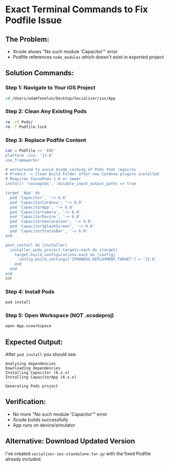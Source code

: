 # Exact Terminal Commands to Fix Podfile Issue

## The Problem:
- Xcode shows "No such module 'Capacitor'" error
- Podfile references `node_modules` which doesn't exist in exported project

## Solution Commands:

### Step 1: Navigate to Your iOS Project
```bash
cd /Users/adamfenelon/Desktop/Socialiser/ios/App
```

### Step 2: Clean Any Existing Pods
```bash
rm -rf Pods/
rm -f Podfile.lock
```

### Step 3: Replace Podfile Content
```bash
cat > Podfile << 'EOF'
platform :ios, '13.0'
use_frameworks!

# workaround to avoid Xcode caching of Pods that requires
# Product -> Clean Build Folder after new Cordova plugins installed
# Requires CocoaPods 1.6 or newer
install! 'cocoapods', :disable_input_output_paths => true

target 'App' do
  pod 'Capacitor', '~> 6.0'
  pod 'CapacitorCordova', '~> 6.0'
  pod 'CapacitorApp', '~> 6.0'
  pod 'CapacitorCamera', '~> 6.0'
  pod 'CapacitorDevice', '~> 6.0'
  pod 'CapacitorGeolocation', '~> 6.0'
  pod 'CapacitorSplashScreen', '~> 6.0'
  pod 'CapacitorStatusBar', '~> 6.0'
end

post_install do |installer|
  installer.pods_project.targets.each do |target|
    target.build_configurations.each do |config|
      config.build_settings['IPHONEOS_DEPLOYMENT_TARGET'] = '13.0'
    end
  end
end
EOF
```

### Step 4: Install Pods
```bash
pod install
```

### Step 5: Open Workspace (NOT .xcodeproj)
```bash
open App.xcworkspace
```

## Expected Output:
After `pod install` you should see:
```
Analyzing dependencies
Downloading dependencies
Installing Capacitor (6.x.x)
Installing CapacitorApp (6.x.x)
...
Generating Pods project
```

## Verification:
- No more "No such module 'Capacitor'" error
- Xcode builds successfully
- App runs on device/simulator

## Alternative: Download Updated Version
I've created `socialiser-ios-standalone.tar.gz` with the fixed Podfile already included.